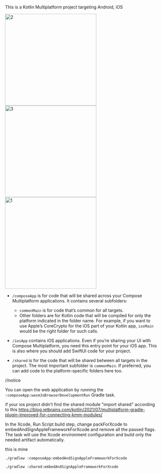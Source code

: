 This is a Kotlin Multiplatform project targeting Android, iOS

<img width="300" alt="2" src="https://github.com/mahdizareeii/KotlinMultiPlatform/assets/34120686/4fc6f30d-1828-4668-b3e0-ad046ddd9bc0">
<img width="300" alt="3" src="https://github.com/mahdizareeii/KotlinMultiPlatform/assets/34120686/44ea5136-8053-4027-9cf4-f9dcc8cfc84b">
<img width="300" alt="1" src="https://github.com/mahdizareeii/KotlinMultiPlatform/assets/34120686/56589fcc-93d8-4c5f-91f6-cef8a26bc87e">

* `/composeApp` is for code that will be shared across your Compose Multiplatform applications.
  It contains several subfolders:
  - `commonMain` is for code that’s common for all targets.
  - Other folders are for Kotlin code that will be compiled for only the platform indicated in the folder name.
    For example, if you want to use Apple’s CoreCrypto for the iOS part of your Kotlin app,
    `iosMain` would be the right folder for such calls.

* `/iosApp` contains iOS applications. Even if you’re sharing your UI with Compose Multiplatform, 
  you need this entry point for your iOS app. This is also where you should add SwiftUI code for your project.

* `/shared` is for the code that will be shared between all targets in the project.
  The most important subfolder is `commonMain`. If preferred, you can add code to the platform-specific folders here too.


//notice

You can open the web application by running the `:composeApp:wasmJsBrowserDevelopmentRun` Gradle task.

if your ios project didn't find the shared module "import shared"
according to this https://blog.jetbrains.com/kotlin/2021/07/multiplatform-gradle-plugin-improved-for-connecting-kmm-modules/

In the Xcode, Run Script build step, change packForXcode to embedAndSignAppleFrameworkForXcode and remove all the passed flags. The task will use the Xcode environment configuration and build only the needed artifact automatically.

this is mine 

    ./gradlew :composeApp:embedAndSignAppleFrameworkForXcode
    
    ./gradlew :shared:embedAndSignAppleFrameworkForXcode
